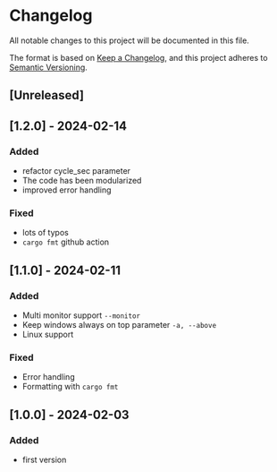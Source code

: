 # Changelog

All notable changes to this project will be documented in this file.

The format is based on [Keep a Changelog](https://keepachangelog.com/en/1.0.0/),
and this project adheres to [Semantic Versioning](https://semver.org/spec/v2.0.0.html).

## [Unreleased]


## [1.2.0] - 2024-02-14

### Added

- refactor cycle_sec parameter
- The code has been modularized
- improved error handling

### Fixed

- lots of typos
- `cargo fmt` github action


## [1.1.0] - 2024-02-11

### Added

- Multi monitor support `--monitor`
- Keep windows always on top parameter `-a, --above`
- Linux support

### Fixed

- Error handling
- Formatting with `cargo fmt`


## [1.0.0] - 2024-02-03

### Added

- first version
